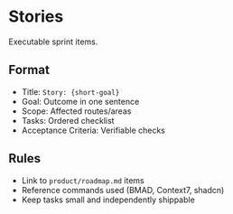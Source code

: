 # Stories

Executable sprint items.

## Format
- Title: `Story: {short-goal}`
- Goal: Outcome in one sentence
- Scope: Affected routes/areas
- Tasks: Ordered checklist
- Acceptance Criteria: Verifiable checks

## Rules
- Link to `product/roadmap.md` items
- Reference commands used (BMAD, Context7, shadcn)
- Keep tasks small and independently shippable 